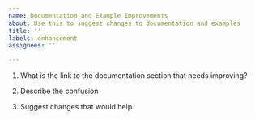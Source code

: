 ```yaml
---
name: Documentation and Example Improvements
about: Use this to suggest changes to documentation and examples
title: ''
labels: enhancement
assignees: ''

---
```


<!--

Thank you for using ODPI-C.

Please answer these questions so we can help you.

Use Markdown syntax, see https://docs.github.com/github/writing-on-github/getting-started-with-writing-and-formatting-on-github/basic-writing-and-formatting-syntax

-->

1. What is the link to the documentation section that needs improving?

2. Describe the confusion

3. Suggest changes that would help

